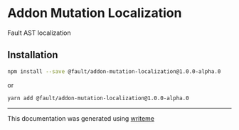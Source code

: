 # Addon Mutation Localization

Fault AST localization

## Installation

```bash
npm install --save @fault/addon-mutation-localization@1.0.0-alpha.0
```
or
```bash
yarn add @fault/addon-mutation-localization@1.0.0-alpha.0
```

---
This documentation was generated using [writeme](https://www.npmjs.com/package/@writeme/core)
